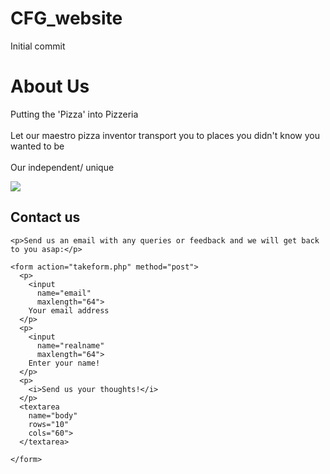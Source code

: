 # CFG_website
Initial commit

<!DOCTYPE html>
  <html>

  <head>
    <title>Pizzeria - About Us</title>
    <link rel="stylesheet" type="text/css" href="css/about_us_styles.css">
  </head>


  <body>
  <div>
    <h1>About Us</h1>
      <p>Putting the 'Pizza' into Pizzeria <br /><br />
        Let our maestro pizza inventor transport you to places you didn't know you wanted to be<br /><br />
        Our independent/ unique</p>
     <img src="https://image1.masterfile.com/getImage/NjEyMi0wNzcwNTY1MGVuLjAwMDAwMDAw=AJvXT2/6122-07705650en_Masterfile.jpg">
  </div>

  <div>
    <h2>Contact us</h2>

    <p>Send us an email with any queries or feedback and we will get back to you asap:</p>

    <form action="takeform.php" method="post">
      <p>
        <input
          name="email"
          maxlength="64">
        Your email address
      </p>
      <p>
        <input
          name="realname"
          maxlength="64">
        Enter your name!
      </p>
      <p>
        <i>Send us your thoughts!</i>
      </p>
      <textarea
        name="body"
        rows="10"
        cols="60">
      </textarea>

    </form>
  </div>

  </body>

  </html>
